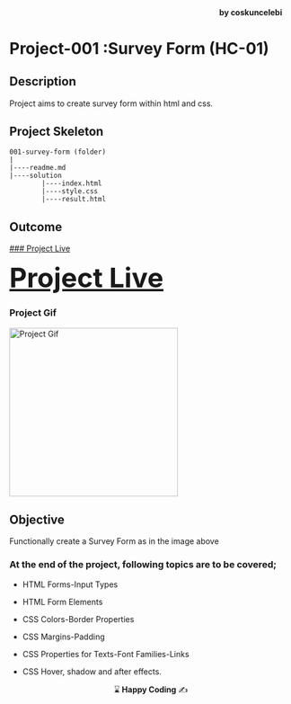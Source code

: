 <h4 align="right">by coskuncelebi <img 
  src="/assets/mcc_icon_v4.svg"  width="15px"></h4>

# Project-001 :Survey Form (HC-01)

## Description
Project aims to create survey form within html and css.

## Project Skeleton 

```
001-survey-form (folder)
|
|----readme.md             
|----solution
        |----index.html  
        |----style.css   
        |----result.html 
```

## Outcome
[### Project Live](https://www.mcc1461.com/survey)

<div ><a  style="font-size:48px; font-weight: bold" href="https://www.mcc1461.com/survey">Project Live</a></div>


### Project Gif
<img src="assets/survey.gif" alt="Project Gif" width="300">


## Objective

Functionally create a Survey Form as in the image above

### At the end of the project, following topics are to be covered;

- HTML Forms-Input Types 

- HTML Form Elements

- CSS Colors-Border Properties

- CSS Margins-Padding

- CSS Properties for Texts-Font Families-Links
- CSS Hover, shadow and after effects.



<p align="center"> &#8987; <strong>Happy Coding</strong>  &#9997; </p>


